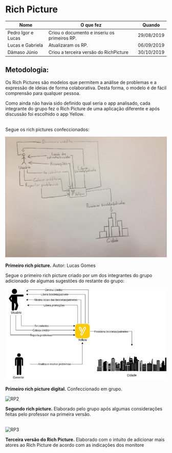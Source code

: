 # Rich Picture
| Nome|O que fez|Quando|
|-----|---------|------|
| Pedro Igor e Lucas | Criou o documento e inseriu os primeiros RP. | 29/08/2019 |
| Lucas e Gabriela | Atualizaram os RP. | 06/09/2019 |
| Dâmaso Júnio | Criou a terceira versão do RichPicture | 30/10/2019 |

## Metodologia:


Os Rich Pictures são modelos que permitem a análise de problemas e a expressão de ideias de forma colaborativa. Desta forma, o modelo é de fácil comprensão para qualquer pessoa.

Como ainda não havia sido definido qual seria o app analisado, cada integrante do grupo fez o Rich Picture
de uma aplicação diferente e após discussão foi escolhido o app Yellow.<br><br>


Segue os rich pictures confeccionados:

![RP1_manuscrito](/img/pre_rastreabilidade/rich_pictures/RichPicture_v1_manuscrito.jpg)

<b>Primeiro rich picture.</b> Autor: Lucas Gomes

Segue o primeiro rich picture criado por um dos integrantes do grupo adicionado de algumas sugestões do restante do grupo:

![RP1](/img/pre_rastreabilidade/rich_pictures/RichPicture_v1.png)

<b>Primeiro rich picture digital.</b> Confeccionado em grupo.

![RP2](/img/pre_rastreabilidade/rich_pictures/RichPicture_v2.png)

<b>Segundo rich picture.</b> Elaborado pelo grupo após algumas considerações feitas pelo professor na primeira versão.<br><br>

![RP3](/img/pre_rastreabilidade/rich_pictures/RichPicture_v3.png)

<b>Terceira versão do Rich Picture.</b> Elaborado com o intuito de adicionar mais atores ao Rich Picture de acordo com as indicações dos monitore <br><br>
